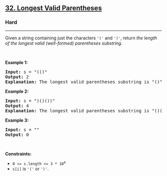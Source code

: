 <h2><a href="https://leetcode.com/problems/longest-valid-parentheses/">32. Longest Valid Parentheses</a></h2>
<h3>Hard</h3>
<hr>
<p>Given a string containing just the characters <code>'('</code> and <code>')'</code>, return <em>the length of the longest valid (well-formed) parentheses substring</em>.</p>

<p>&nbsp;</p>
<p><strong class="example">Example 1:</strong></p>
<pre>
<strong>Input:</strong> s = "(()"
<strong>Output:</strong> 2
<strong>Explanation:</strong> The longest valid parentheses substring is "()".
</pre>

<p><strong class="example">Example 2:</strong></p>
<pre>
<strong>Input:</strong> s = ")()())"
<strong>Output:</strong> 4
<strong>Explanation:</strong> The longest valid parentheses substring is "()()".
</pre>

<p><strong class="example">Example 3:</strong></p>
<pre>
<strong>Input:</strong> s = ""
<strong>Output:</strong> 0
</pre>

<p>&nbsp;</p>
<p><strong>Constraints:</strong></p>
<ul>
  <li><code>0 &lt;= s.length &lt;= 3 * 10<sup>4</sup></code></li>
  <li><code>s[i]</code> is <code>'('</code> or <code>')'</code>.</li>
</ul>
